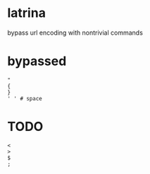 # latrina
bypass url encoding with nontrivial commands

# bypassed
```
"
{
}
' ' # space
```

# TODO
```
<
>
$
;
```
